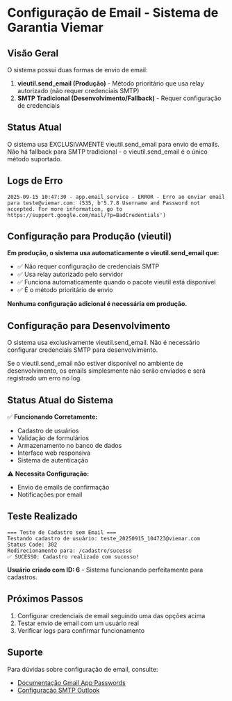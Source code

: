 # Configuração de Email - Sistema de Garantia Viemar

## Visão Geral

O sistema possui duas formas de envio de email:

1. **vieutil.send_email (Produção)** - Método prioritário que usa relay autorizado (não requer credenciais SMTP)
2. **SMTP Tradicional (Desenvolvimento/Fallback)** - Requer configuração de credenciais

## Status Atual

O sistema usa EXCLUSIVAMENTE vieutil.send_email para envio de emails.
Não há fallback para SMTP tradicional - o vieutil.send_email é o único método suportado.

## Logs de Erro

```
2025-09-15 10:47:30 - app.email_service - ERROR - Erro ao enviar email para teste@viemar.com: (535, b'5.7.8 Username and Password not accepted. For more information, go to https://support.google.com/mail/?p=BadCredentials')
```

## Configuração para Produção (vieutil)

**Em produção, o sistema usa automaticamente o vieutil.send_email que:**
- ✅ Não requer configuração de credenciais SMTP
- ✅ Usa relay autorizado pelo servidor
- ✅ Funciona automaticamente quando o pacote vieutil está disponível
- ✅ É o método prioritário de envio

**Nenhuma configuração adicional é necessária em produção.**

## Configuração para Desenvolvimento

O sistema usa exclusivamente vieutil.send_email.
Não é necessário configurar credenciais SMTP para desenvolvimento.

Se o vieutil.send_email não estiver disponível no ambiente de desenvolvimento,
os emails simplesmente não serão enviados e será registrado um erro no log.

## Status Atual do Sistema

✅ **Funcionando Corretamente:**
- Cadastro de usuários
- Validação de formulários
- Armazenamento no banco de dados
- Interface web responsiva
- Sistema de autenticação

⚠️ **Necessita Configuração:**
- Envio de emails de confirmação
- Notificações por email

## Teste Realizado

```
=== Teste de Cadastro sem Email ===
Testando cadastro de usuário: teste_20250915_104723@viemar.com
Status Code: 302
Redirecionamento para: /cadastro/sucesso
✅ SUCESSO: Cadastro realizado com sucesso!
```

**Usuário criado com ID: 6** - Sistema funcionando perfeitamente para cadastros.

## Próximos Passos

1. Configurar credenciais de email seguindo uma das opções acima
2. Testar envio de email com um usuário real
3. Verificar logs para confirmar funcionamento

## Suporte

Para dúvidas sobre configuração de email, consulte:
- [Documentação Gmail App Passwords](https://support.google.com/accounts/answer/185833)
- [Configuração SMTP Outlook](https://support.microsoft.com/en-us/office/pop-imap-and-smtp-settings-8361e398-8af4-4e97-b147-6c6c4ac95353)